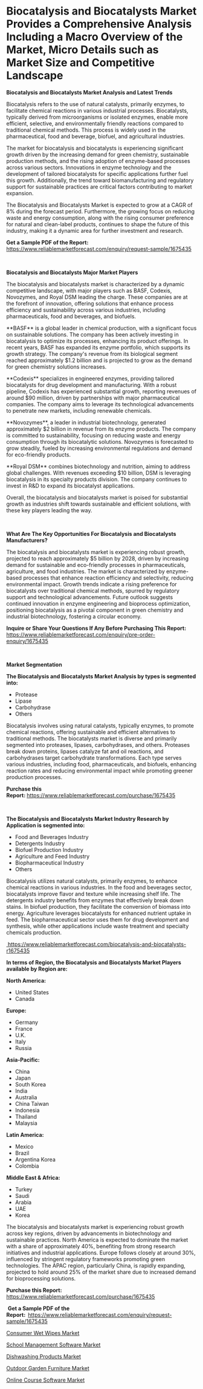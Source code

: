 <p><h1>Biocatalysis and Biocatalysts Market Provides a Comprehensive Analysis Including a Macro Overview of the Market, Micro Details such as Market Size and Competitive Landscape</h1></p><p><strong>Biocatalysis and Biocatalysts Market Analysis and Latest Trends</strong></p>
<p><p>Biocatalysis refers to the use of natural catalysts, primarily enzymes, to facilitate chemical reactions in various industrial processes. Biocatalysts, typically derived from microorganisms or isolated enzymes, enable more efficient, selective, and environmentally friendly reactions compared to traditional chemical methods. This process is widely used in the pharmaceutical, food and beverage, biofuel, and agricultural industries.</p><p>The market for biocatalysis and biocatalysts is experiencing significant growth driven by the increasing demand for green chemistry, sustainable production methods, and the rising adoption of enzyme-based processes across various sectors. Innovations in enzyme technology and the development of tailored biocatalysts for specific applications further fuel this growth. Additionally, the trend toward biomanufacturing and regulatory support for sustainable practices are critical factors contributing to market expansion.</p><p>The Biocatalysis and Biocatalysts Market is expected to grow at a CAGR of 8% during the forecast period. Furthermore, the growing focus on reducing waste and energy consumption, along with the rising consumer preference for natural and clean-label products, continues to shape the future of this industry, making it a dynamic area for further investment and research.</p></p>
<p><strong>Get a Sample PDF of the Report:&nbsp;</strong> <a href="https://www.reliablemarketforecast.com/enquiry/request-sample/1675435?utm_campaign=121&utm_medium=2&utm_source=Github&utm_content=ia&utm_term=15112024&utm_id=biocatalysis-and-biocatalysts">https://www.reliablemarketforecast.com/enquiry/request-sample/1675435</a></p>
<p>&nbsp;</p>
<p><strong>Biocatalysis and Biocatalysts Major Market Players</strong></p>
<p><p>The biocatalysis and biocatalysts market is characterized by a dynamic competitive landscape, with major players such as BASF, Codexis, Novozymes, and Royal DSM leading the charge. These companies are at the forefront of innovation, offering solutions that enhance process efficiency and sustainability across various industries, including pharmaceuticals, food and beverages, and biofuels.</p><p>**BASF** is a global leader in chemical production, with a significant focus on sustainable solutions. The company has been actively investing in biocatalysis to optimize its processes, enhancing its product offerings. In recent years, BASF has expanded its enzyme portfolio, which supports its growth strategy. The company's revenue from its biological segment reached approximately $1.2 billion and is projected to grow as the demand for green chemistry solutions increases.</p><p>**Codexis** specializes in engineered enzymes, providing tailored biocatalysts for drug development and manufacturing. With a robust pipeline, Codexis has experienced substantial growth, reporting revenues of around $90 million, driven by partnerships with major pharmaceutical companies. The company aims to leverage its technological advancements to penetrate new markets, including renewable chemicals.</p><p>**Novozymes**, a leader in industrial biotechnology, generated approximately $2 billion in revenue from its enzyme products. The company is committed to sustainability, focusing on reducing waste and energy consumption through its biocatalytic solutions. Novozymes is forecasted to grow steadily, fueled by increasing environmental regulations and demand for eco-friendly products.</p><p>**Royal DSM** combines biotechnology and nutrition, aiming to address global challenges. With revenues exceeding $10 billion, DSM is leveraging biocatalysis in its specialty products division. The company continues to invest in R&D to expand its biocatalyst applications.</p><p>Overall, the biocatalysis and biocatalysts market is poised for substantial growth as industries shift towards sustainable and efficient solutions, with these key players leading the way.</p></p>
<p>&nbsp;</p>
<p><strong>What Are The Key Opportunities For Biocatalysis and Biocatalysts Manufacturers?</strong></p>
<p><p>The biocatalysis and biocatalysts market is experiencing robust growth, projected to reach approximately $5 billion by 2028, driven by increasing demand for sustainable and eco-friendly processes in pharmaceuticals, agriculture, and food industries. The market is characterized by enzyme-based processes that enhance reaction efficiency and selectivity, reducing environmental impact. Growth trends indicate a rising preference for biocatalysts over traditional chemical methods, spurred by regulatory support and technological advancements. Future outlook suggests continued innovation in enzyme engineering and bioprocess optimization, positioning biocatalysis as a pivotal component in green chemistry and industrial biotechnology, fostering a circular economy.</p></p>
<p><strong>Inquire or Share Your Questions If Any Before Purchasing This Report:</strong> <a href="https://www.reliablemarketforecast.com/enquiry/pre-order-enquiry/1675435?utm_campaign=121&utm_medium=2&utm_source=Github&utm_content=ia&utm_term=15112024&utm_id=biocatalysis-and-biocatalysts">https://www.reliablemarketforecast.com/enquiry/pre-order-enquiry/1675435</a></p>
<p>&nbsp;</p>
<p><strong>Market Segmentation</strong></p>
<p><strong>The Biocatalysis and Biocatalysts Market Analysis by types is segmented into:</strong></p>
<p><ul><li>Protease</li><li>Lipase</li><li>Carbohydrase</li><li>Others</li></ul></p>
<p><p>Biocatalysis involves using natural catalysts, typically enzymes, to promote chemical reactions, offering sustainable and efficient alternatives to traditional methods. The biocatalysts market is diverse and primarily segmented into proteases, lipases, carbohydrases, and others. Proteases break down proteins, lipases catalyze fat and oil reactions, and carbohydrases target carbohydrate transformations. Each type serves various industries, including food, pharmaceuticals, and biofuels, enhancing reaction rates and reducing environmental impact while promoting greener production processes.</p></p>
<p><strong>Purchase this Report:&nbsp;</strong><a href="https://www.reliablemarketforecast.com/purchase/1675435?utm_campaign=121&utm_medium=2&utm_source=Github&utm_content=ia&utm_term=15112024&utm_id=biocatalysis-and-biocatalysts">https://www.reliablemarketforecast.com/purchase/1675435</a></p>
<p>&nbsp;</p>
<p><strong>The Biocatalysis and Biocatalysts Market Industry Research by Application is segmented into:</strong></p>
<p><ul><li>Food and Beverages Industry</li><li>Detergents Industry</li><li>Biofuel Production Industry</li><li>Agriculture and Feed Industry</li><li>Biopharmaceutical Industry</li><li>Others</li></ul></p>
<p><p>Biocatalysis utilizes natural catalysts, primarily enzymes, to enhance chemical reactions in various industries. In the food and beverages sector, biocatalysts improve flavor and texture while increasing shelf life. The detergents industry benefits from enzymes that effectively break down stains. In biofuel production, they facilitate the conversion of biomass into energy. Agriculture leverages biocatalysts for enhanced nutrient uptake in feed. The biopharmaceutical sector uses them for drug development and synthesis, while other applications include waste treatment and specialty chemicals production.</p></p>
<p><a href="https://www.reliablemarketforecast.com/biocatalysis-and-biocatalysts-r1675435?utm_campaign=121&utm_medium=2&utm_source=Github&utm_content=ia&utm_term=15112024&utm_id=biocatalysis-and-biocatalysts">&nbsp;https://www.reliablemarketforecast.com/biocatalysis-and-biocatalysts-r1675435</a></p>
<p><strong>In terms of Region, the Biocatalysis and Biocatalysts Market Players available by Region are:</strong></p>
<p>
    <p> <strong> North America: </strong>
        <ul>
            <li>United States</li>
            <li>Canada</li>
        </ul>
        </p> 
    <p> <strong> Europe: </strong>
        <ul>
            <li>Germany</li>
            <li>France</li>
            <li>U.K.</li>
            <li>Italy</li>
            <li>Russia</li>
        </ul>
        </p> 
    <p> <strong> Asia-Pacific: </strong>
        <ul>
            <li>China</li>
            <li>Japan</li>
            <li>South Korea</li>
            <li>India</li>
            <li>Australia</li>
            <li>China Taiwan</li>
            <li>Indonesia</li>
            <li>Thailand</li>
            <li>Malaysia</li>
        </ul>
        </p> 
    <p> <strong> Latin America: </strong>
        <ul>
            <li>Mexico</li>
            <li>Brazil</li>
            <li>Argentina Korea</li>
            <li>Colombia</li>
        </ul>
        </p> 
    <p> <strong> Middle East & Africa: </strong>
        <ul>
            <li>Turkey</li>
            <li>Saudi</li>
            <li>Arabia</li>
            <li>UAE</li>
            <li>Korea</li>
        </ul>
    </p>
    </p>
<p><p>The biocatalysis and biocatalysts market is experiencing robust growth across key regions, driven by advancements in biotechnology and sustainable practices. North America is expected to dominate the market with a share of approximately 40%, benefiting from strong research initiatives and industrial applications. Europe follows closely at around 30%, influenced by stringent regulatory frameworks promoting green technologies. The APAC region, particularly China, is rapidly expanding, projected to hold around 25% of the market share due to increased demand for bioprocessing solutions.</p></p>
<p><strong>Purchase this Report: </strong><a href="https://www.reliablemarketforecast.com/purchase/1675435?utm_campaign=121&utm_medium=2&utm_source=Github&utm_content=ia&utm_term=15112024&utm_id=biocatalysis-and-biocatalysts">https://www.reliablemarketforecast.com/purchase/1675435</a></p>
<p>&nbsp;<strong>Get a Sample PDF of the Report:&nbsp;&nbsp;</strong><a href="https://www.reliablemarketforecast.com/enquiry/request-sample/1675435?utm_campaign=121&utm_medium=2&utm_source=Github&utm_content=ia&utm_term=15112024&utm_id=biocatalysis-and-biocatalysts">https://www.reliablemarketforecast.com/enquiry/request-sample/1675435</a></p>
<p><strong></strong></p>
<p><p><a href="https://www.linkedin.com/pulse/consumer-wet-wipes-market-consolidation-impact-structure-2024-2031-dblkc?utm_campaign=121&utm_medium=2&utm_source=Github&utm_content=ia&utm_term=15112024&utm_id=biocatalysis-and-biocatalysts">Consumer Wet Wipes Market</a></p><p><a href="https://issuu.com/reportprime-2/docs/school-management-software-market-s_c26a95e5132561?utm_campaign=121&utm_medium=2&utm_source=Github&utm_content=ia&utm_term=15112024&utm_id=biocatalysis-and-biocatalysts">School Management Software Market</a></p><p><a href="https://www.linkedin.com/pulse/dishwashing-products-market-global-regional-analysis-focus-b0tqc?utm_campaign=121&utm_medium=2&utm_source=Github&utm_content=ia&utm_term=15112024&utm_id=biocatalysis-and-biocatalysts">Dishwashing Products Market</a></p><p><a href="https://www.linkedin.com/pulse/outdoor-garden-furniture-market-drivers-challenges-forecast-gnqzc?utm_campaign=121&utm_medium=2&utm_source=Github&utm_content=ia&utm_term=15112024&utm_id=biocatalysis-and-biocatalysts">Outdoor Garden Furniture Market</a></p><p><a href="https://issuu.com/reportprime-2/docs/online-course-software-market-size-_d5d51dbbf1b3b9?utm_campaign=121&utm_medium=2&utm_source=Github&utm_content=ia&utm_term=15112024&utm_id=biocatalysis-and-biocatalysts">Online Course Software Market</a></p></p>